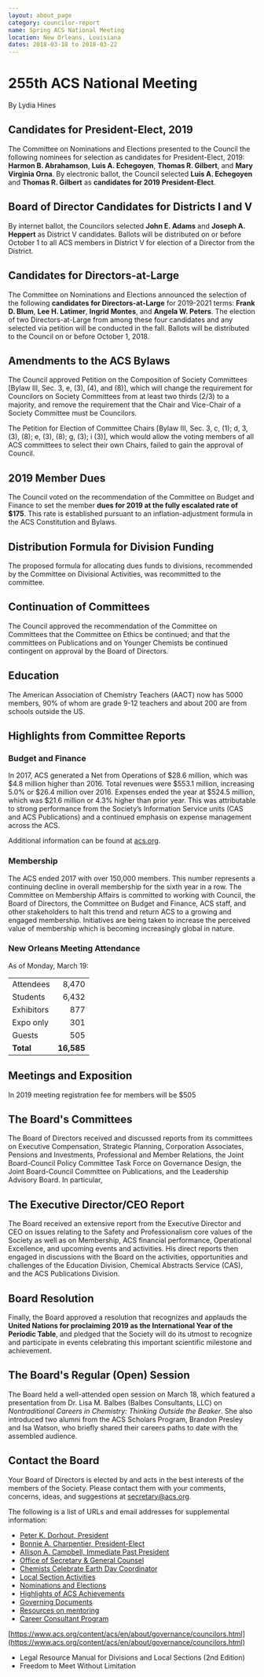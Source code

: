 ```yaml
---
layout: about_page
category: councilor-report
name: Spring ACS National Meeting
location: New Orleans, Louisiana
dates: 2018-03-18 to 2018-03-22
---
```


# 255th ACS National Meeting

<p class="author">By Lydia Hines</p>

## Candidates for President-Elect, 2019

The Committee on Nominations and Elections presented to the Council
the following nominees for selection as candidates for
President-Elect, 2019: **Harmon B. Abrahamson**, **Luis
A. Echegoyen**, **Thomas R. Gilbert**, and **Mary Virginia Orna**.  By
electronic ballot, the Council selected **Luis A. Echegoyen** and
**Thomas R. Gilbert** as **candidates for 2019 President-Elect**.

## Board of Director Candidates for Districts I and V

By internet ballot, the Councilors selected **John E. Adams** and
**Joseph A. Heppert** as District V candidates. Ballots will be
distributed on or before October 1 to all ACS members in District V
for election of a Director from the District.

## Candidates for Directors-at-Large

The Committee on Nominations and Elections announced the selection of
the following **candidates for Directors-at-Large** for 2019-2021
terms: **Frank D. Blum**, **Lee H. Latimer**, **Ingrid Montes**, and
**Angela W. Peters**. The election of two Directors-at-Large from
among these four candidates and any selected via petition will be
conducted in the fall.  Ballots will be distributed to the Council on
or before October 1, 2018.

## Amendments to the ACS Bylaws

The Council approved Petition on the Composition of Society Committees
[Bylaw III, Sec. 3, e, (3), (4), and (8)], which will change the
requirement for Councilors on Society Committees from at least two
thirds (2/3) to a majority, and remove the requirement that the Chair
and Vice-Chair of a Society Committee must be Councilors.

The Petition for Election of Committee Chairs [Bylaw III, Sec. 3, c,
(1); d, 3, (3), (8); e, (3), (8); g, (3); i (3)], which would allow
the voting members of all ACS committees to select their own Chairs,
failed to gain the approval of Council.

## 2019 Member Dues 

The Council voted on the recommendation of the Committee on Budget and
Finance to set the member **dues for 2019 at the fully escalated rate
of $175**. This rate is established pursuant to an
inflation-adjustment formula in the ACS Constitution and Bylaws.

## Distribution Formula for Division Funding

The proposed formula for allocating dues funds to divisions,
recommended by the Committee on Divisional Activities, was recommitted
to the committee.

## Continuation of Committees

The Council approved the recommendation of the Committee on Committees
that the Committee on Ethics be continued; and that the committees on
Publications and on Younger Chemists be continued contingent on
approval by the Board of Directors.

## Education

The American Association of Chemistry Teachers (AACT) now has 5000
members, 90% of whom are grade 9-12 teachers and about 200 are from
schools outside the US.

## Highlights from Committee Reports

### Budget and Finance

In 2017, ACS generated a Net from Operations of $28.6 million, which
was $4.8 million higher than 2016. Total revenues were $553.1 million,
increasing 5.0% or $26.4 million over 2016. Expenses ended the year at
$524.5 million, which was $21.6 million or 4.3% higher than prior
year.  This was attributable to strong performance from the Society’s
Information Service units (CAS and ACS Publications) and a continued
emphasis on expense management across the ACS.

Additional information can be found at
[acs.org](https://www.acs.org/content/acs/en/about/aboutacs/financial.html).

### Membership

The ACS ended 2017 with over 150,000 members.  This number represents
a continuing decline in overall membership for the sixth year in a
row.  The Committee on Membership Affairs is committed to working with
Council, the Board of Directors, the Committee on Budget and Finance,
ACS staff, and other stakeholders to halt this trend and return ACS to
a growing and engaged membership.  Initiatives are being taken to
increase the perceived value of membership which is becoming
increasingly global in nature.

### New Orleans Meeting Attendance

As of Monday, March 19: 

|            |            |
|:-----------|-----------:|
| Attendees  |    8,470   |
| Students   |    6,432   |
| Exhibitors |      877   |
| Expo only  |      301   |
| Guests     |      505   |
| **Total**  | **16,585** |

## Meetings and Exposition

In 2019 meeting registration fee for members will be $505

## The Board's Committees 

The Board of Directors received and discussed reports from its
committees on Executive Compensation, Strategic Planning, Corporation
Associates, Pensions and Investments, Professional and Member
Relations, the Joint Board-Council Policy Committee Task Force on
Governance Design, the Joint Board-Council Committee on Publications,
and the Leadership Advisory Board.  In particular,

## The Executive Director/CEO Report 

The Board received an extensive report from the Executive Director and
CEO on issues relating to the Safety and Professionalism core values
of the Society as well as on Membership, ACS financial performance,
Operational Excellence, and upcoming events and activities. His direct
reports then engaged in discussions with the Board on the activities,
opportunities and challenges of the Education Division, Chemical
Abstracts Service (CAS), and the ACS Publications Division.
  
## Board Resolution

Finally, the Board approved a resolution that recognizes and applauds
the **United Nations for proclaiming 2019 as the International Year of
the Periodic Table**, and pledged that the Society will do its utmost
to recognize and participate in events celebrating this important
scientific milestone and achievement.

## The Board's Regular (Open) Session

The Board held a well-attended open session on March 18, which
featured a presentation from Dr. Lisa M. Balbes (Balbes Consultants,
LLC) on *Nontraditional Careers in Chemistry: Thinking Outside the
Beaker*. She also introduced two alumni from the ACS Scholars Program,
Brandon Presley and Isa Watson, who briefly shared their careers paths
to date with the assembled audience.

## Contact the Board

Your Board of Directors is elected by and acts in the best interests
of the members of the Society. Please contact them with your comments,
concerns, ideas, and suggestions at
[secretary@acs.org](mailto:secretary@acs.org).

The following is a list of URLs and email addresses for supplemental
information:

- [Peter K. Dorhout, President](mailto:p.dorhout@acs.org)
- [Bonnie A. Charpentier, President-Elect](mailto:b.charpentier@acs.org)
- [Allison A. Campbell, Immediate Past President](mailto:a.campbell@acs.org)
- [Office of Secretary & General Counsel](mailto:secretary@acs.org)
- [Chemists Celebrate Earth Day Coordinator](mailto:outreach@acs.org)
- [Local Section Activities](https://acs.org/getinvolved)
- [Nominations and Elections](mailto:nomelect@acs.org)
- [Highlights of ACS Achievements](https://acs.org/acshighlights)
- [Governing Documents](https://acs.org/bulletin5)
- [Resources on mentoring](https://acs.org/grad)
- [Career Consultant Program](https://goo.gl/2sppC9)

<!-- | Guidelines & Recommendations on Teaching HS / Middle School Chemistry | [acs.org/mshsguidelines](http://acs.org/mshsguidelines) | -->

[https://www.acs.org/content/acs/en/about/governance/councilors.html](https://www.acs.org/content/acs/en/about/governance/councilors.html)

- Legal Resource Manual for Divisions and Local Sections (2nd Edition)
- Freedom to Meet Without Limitation	




